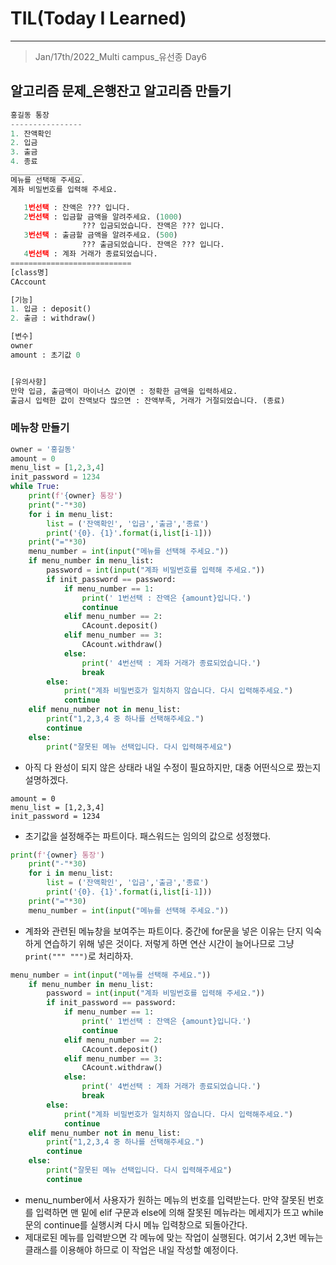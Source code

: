 # TIL(Today I Learned)

___

> Jan/17th/2022_Multi campus_유선종 Day6

## 알고리즘 문제_은행잔고 알고리즘 만들기

```python
홍길동 통장
----------------
1. 잔액확인
2. 입금
3. 출금
4. 종료
________________
메뉴를 선택해 주세요.
계좌 비밀번호를 입력해 주세요. 

   1번선택 : 잔액은 ??? 입니다.
   2번선택 : 입금할 금액을 알려주세요. (1000)
                ??? 입금되었습니다. 잔액은 ??? 입니다.
   3번선택 : 출금할 금액을 알려주세요. (500)
                ??? 출금되었습니다. 잔액은 ??? 입니다.
   4번선택 : 계좌 거래가 종료되었습니다.
===========================
[class명]
CAccount

[기능]
1. 입금 : deposit()
2. 출금 : withdraw()

[변수]
owner
amount : 초기값 0


[유의사항]
만약 입금, 출금액이 마이너스 값이면 : 정확한 금액을 입력하세요.
출금시 입력한 값이 잔액보다 많으면 : 잔액부족, 거래가 거절되었습니다. (종료)
```

### 메뉴창 만들기
```python
owner = '홍길동'
amount = 0
menu_list = [1,2,3,4]
init_password = 1234
while True:
    print(f'{owner} 통장')
    print("-"*30)
    for i in menu_list:
        list = ('잔액확인', '입금','출금','종료')
        print('{0}. {1}'.format(i,list[i-1]))
    print("="*30)
    menu_number = int(input("메뉴를 선택해 주세요."))
    if menu_number in menu_list:
        password = int(input("계좌 비밀번호를 입력해 주세요."))
        if init_password == password:
            if menu_number == 1:
                print(' 1번선택 : 잔액은 {amount}입니다.')
                continue
            elif menu_number == 2:
                CAcount.deposit()
            elif menu_number == 3:
                CAcount.withdraw()
            else:
                print(' 4번선택 : 계좌 거래가 종료되었습니다.')
                break
        else:
            print("계좌 비밀번호가 일치하지 않습니다. 다시 입력해주세요.")
            continue
    elif menu_number not in menu_list:
        print("1,2,3,4 중 하나를 선택해주세요.")
        continue
    else:
        print("잘못된 메뉴 선택입니다. 다시 입력해주세요")
```
 - 아직 다 완성이 되지 않은 상태라 내일 수정이 필요하지만, 대충 어떤식으로 짰는지 설명하겠다.

```owner = '홍길동'
amount = 0
menu_list = [1,2,3,4]
init_password = 1234
```
 - 초기값을 설정해주는 파트이다. 패스워드는 임의의 값으로 성정했다.

```python
print(f'{owner} 통장')
    print("-"*30)
    for i in menu_list:
        list = ('잔액확인', '입금','출금','종료')
        print('{0}. {1}'.format(i,list[i-1]))
    print("="*30)
    menu_number = int(input("메뉴를 선택해 주세요."))
```
 - 계좌와 관련된 메뉴창을 보여주는 파트이다. 중간에 for문을 넣은 이유는 단지 익숙하게 연습하기 위해 넣은 것이다. 저렇게 하면 연산 시간이 늘어나므로 그냥 `print(""" """)`로 처리하자.

```python
menu_number = int(input("메뉴를 선택해 주세요."))
    if menu_number in menu_list:
        password = int(input("계좌 비밀번호를 입력해 주세요."))
        if init_password == password:
            if menu_number == 1:
                print(' 1번선택 : 잔액은 {amount}입니다.')
                continue
            elif menu_number == 2:
                CAcount.deposit()
            elif menu_number == 3:
                CAcount.withdraw()
            else:
                print(' 4번선택 : 계좌 거래가 종료되었습니다.')
                break
        else:
            print("계좌 비밀번호가 일치하지 않습니다. 다시 입력해주세요.")
            continue
    elif menu_number not in menu_list:
        print("1,2,3,4 중 하나를 선택해주세요.")
        continue
    else:
        print("잘못된 메뉴 선택입니다. 다시 입력해주세요")
        continue
```
 - menu_number에서 사용자가 원하는 메뉴의 번호를 입력받는다. 만약 잘못된 번호를 입력하면 맨 밑에 elif 구문과 else에 의해 잘못된 메뉴라는 메세지가 뜨고 while문의 continue를 실행시켜 다시 메뉴 입력창으로 되돌아간다.
 - 제대로된 메뉴를 입력받으면 각 메뉴에 맞는 작업이 실행된다. 여기서 2,3번 메뉴는 클래스를 이용해야 하므로 이 작업은 내일 작성할 예정이다.